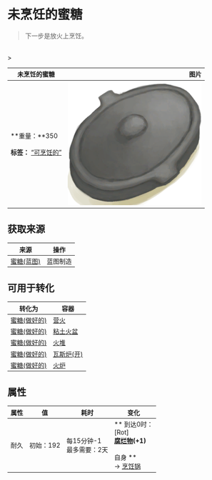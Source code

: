 # 未烹饪的蜜糖  
> 下一步是放火上烹饪。  
<br>  
>   
  
  未烹饪的蜜糖  |   图片   
 ----  |  ----:   
 **重量：**350<br><br>**标签：**	[“可烹饪的”](tag_Cookable.md)  |  <img decoding="async" src="Sprite/CookingPotClosed.png" href="a.md" style="max-width:300px;max-height:300px;">   
  
## 获取来源  
来源  |  操作  
----  |  ----  
[蜜糖(蓝图)](Bp_HoneyCandy.md)  |  蓝图制造  
## 可用于转化  
转化为  |  容器  
----  |  ----  
[蜜糖(做好的)](HoneyCandyCooked.md)  |  [营火](Campfire.md)  
[蜜糖(做好的)](HoneyCandyCooked.md)  |  [粘土火盆](ClayFirePit.md)  
[蜜糖(做好的)](HoneyCandyCooked.md)  |  [火堆](Fire.md)  
[蜜糖(做好的)](HoneyCandyCooked.md)  |  [瓦斯炉(开)](GasCookerOn.md)  
[蜜糖(做好的)](HoneyCandyCooked.md)  |  [火炉](Stove.md)  
## 属性   
属性  |  值  |  耗时  |  变化  
----  |  ----  |  ----  |  ----  
耐久  |  初始：192  |  每15分钟-1<br>最多需要：2天  |  ** 到达0时： **<br>** [Rot] **<br>  [腐烂物](RottenRemains.md)(+1)<br><br>** 自身 **<br>→ [烹饪锅](CookingPot.md)  


<script>document.title="未烹饪的蜜糖 - 卡牌生存百科 Card Survival Wiki";</script>